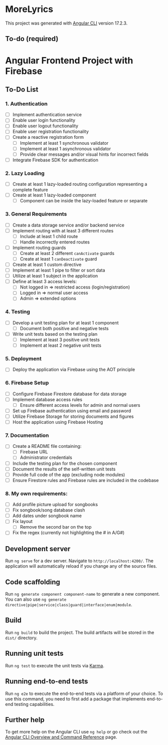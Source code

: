 # MoreLyrics

This project was generated with [Angular CLI](https://github.com/angular/angular-cli) version 17.2.3.

## To-do (required)

# Angular Frontend Project with Firebase

## To-Do List

### 1. Authentication
- [ ] Implement authentication service
- [ ] Enable user login functionality
- [ ] Enable user logout functionality
- [ ] Enable user registration functionality
- [ ] Create a reactive registration form
  - [ ] Implement at least 1 synchronous validator
  - [ ] Implement at least 1 asynchronous validator
  - [ ] Provide clear messages and/or visual hints for incorrect fields
- [ ] Integrate Firebase SDK for authentication

### 2. Lazy Loading
- [ ] Create at least 1 lazy-loaded routing configuration representing a complete feature
- [ ] Create at least 1 lazy-loaded component
  - [ ] Component can be inside the lazy-loaded feature or separate

### 3. General Requirements
- [ ] Create a data storage service and/or backend service
- [ ] Implement routing with at least 3 different routes
  - [ ] Include at least 1 child route
  - [ ] Handle incorrectly entered routes
- [ ] Implement routing guards
  - [ ] Create at least 2 different `canActivate` guards
  - [ ] Create at least 1 `canDeactivate` guard
- [ ] Create at least 1 custom directive
- [ ] Implement at least 1 pipe to filter or sort data
- [ ] Utilize at least 1 subject in the application
- [ ] Define at least 3 access levels:
  - [ ] Not logged in => restricted access (login/registration)
  - [ ] Logged in => normal user access
  - [ ] Admin => extended options

### 4. Testing
- [ ] Develop a unit testing plan for at least 1 component
  - [ ] Document both positive and negative tests
- [ ] Write unit tests based on the testing plan
  - [ ] Implement at least 3 positive unit tests
  - [ ] Implement at least 2 negative unit tests

### 5. Deployment
- [ ] Deploy the application via Firebase using the AOT principle

### 6. Firebase Setup
- [ ] Configure Firebase Firestore database for data storage
- [ ] Implement database access rules
  - [ ] Ensure different access levels for admin and normal users
- [ ] Set up Firebase authentication using email and password
- [ ] Utilize Firebase Storage for storing documents and figures
- [ ] Host the application using Firebase Hosting

### 7. Documentation
- [ ] Create a README file containing:
  - [ ] Firebase URL
  - [ ] Administrator credentials
- [ ] Include the testing plan for the chosen component
- [ ] Document the results of the self-written unit tests
- [ ] Provide full code of the app (excluding node modules)
- [ ] Ensure Firestore rules and Firebase rules are included in the codebase

### 8. My own requirements:
 
- [ ] Add profile picture upload for songbooks
- [ ] Fix songbook/song database clash
- [ ] Add dates under songbook name
- [ ] Fix layout
  - [ ] Remove the second bar on the top
- [ ] Fix the regex (currently not highlighting the # in A/G#)

## Development server

Run `ng serve` for a dev server. Navigate to `http://localhost:4200/`. The application will automatically reload if you change any of the source files.

## Code scaffolding

Run `ng generate component component-name` to generate a new component. You can also use `ng generate directive|pipe|service|class|guard|interface|enum|module`.

## Build

Run `ng build` to build the project. The build artifacts will be stored in the `dist/` directory.

## Running unit tests

Run `ng test` to execute the unit tests via [Karma](https://karma-runner.github.io).

## Running end-to-end tests

Run `ng e2e` to execute the end-to-end tests via a platform of your choice. To use this command, you need to first add a package that implements end-to-end testing capabilities.

## Further help

To get more help on the Angular CLI use `ng help` or go check out the [Angular CLI Overview and Command Reference](https://angular.io/cli) page.
